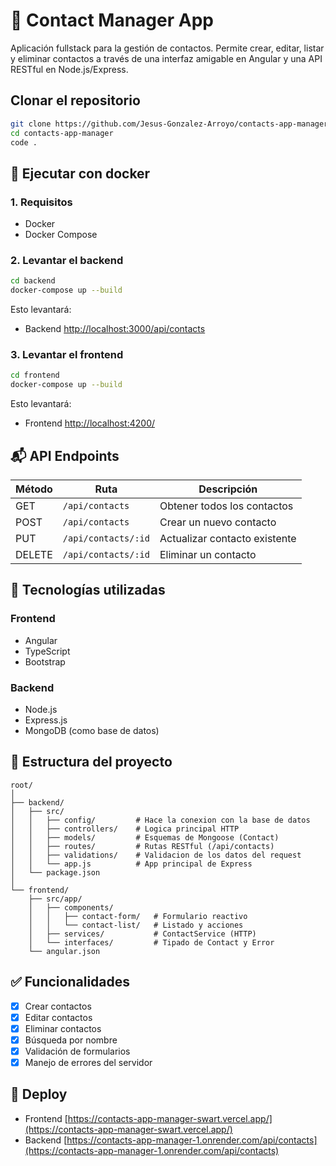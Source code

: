 # 📇 Contact Manager App

Aplicación fullstack para la gestión de contactos. Permite crear, editar, listar y eliminar contactos a través de una interfaz amigable en Angular y una API RESTful en Node.js/Express.

## Clonar el repositorio

```bash
git clone https://github.com/Jesus-Gonzalez-Arroyo/contacts-app-manager
cd contacts-app-manager
code .
```

## 🚀 Ejecutar con docker

### 1. Requisitos

- Docker
- Docker Compose

### 2. Levantar el backend

```bash
cd backend
docker-compose up --build
```

Esto levantará:

- Backend [http://localhost:3000/api/contacts](http://localhost:3000/api/contacts)

### 3. Levantar el frontend

```bash
cd frontend
docker-compose up --build
```

Esto levantará:

- Frontend [http://localhost:4200/](http://localhost:4200/)

## 📬 API Endpoints

| Método | Ruta               | Descripción                   |
|--------|--------------------|-------------------------------|
| GET    | `/api/contacts`    | Obtener todos los contactos   |
| POST   | `/api/contacts`    | Crear un nuevo contacto       |
| PUT    | `/api/contacts/:id`| Actualizar contacto existente |
| DELETE | `/api/contacts/:id`| Eliminar un contacto          |

## 🧩 Tecnologías utilizadas

### Frontend
- Angular
- TypeScript
- Bootstrap

### Backend
- Node.js
- Express.js
- MongoDB (como base de datos)

## 📁 Estructura del proyecto

```
root/
│
├── backend/
│   ├── src/
│   │   ├── config/         # Hace la conexion con la base de datos
│   │   ├── controllers/    # Logica principal HTTP
│   │   ├── models/         # Esquemas de Mongoose (Contact)
│   │   ├── routes/         # Rutas RESTful (/api/contacts)
│   │   ├── validations/    # Validacion de los datos del request
│   │   └── app.js          # App principal de Express
│   └── package.json
│
└── frontend/
    ├── src/app/
    │   ├── components/
    │   │   ├── contact-form/   # Formulario reactivo
    │   │   └── contact-list/   # Listado y acciones
    │   ├── services/           # ContactService (HTTP)
    │   └── interfaces/         # Tipado de Contact y Error
    └── angular.json
```

## ✅ Funcionalidades

- [x] Crear contactos
- [x] Editar contactos
- [x] Eliminar contactos
- [x] Búsqueda por nombre
- [x] Validación de formularios
- [x] Manejo de errores del servidor

## 🚀 Deploy

- Frontend [https://contacts-app-manager-swart.vercel.app/](https://contacts-app-manager-swart.vercel.app/)
- Backend [https://contacts-app-manager-1.onrender.com/api/contacts](https://contacts-app-manager-1.onrender.com/api/contacts)